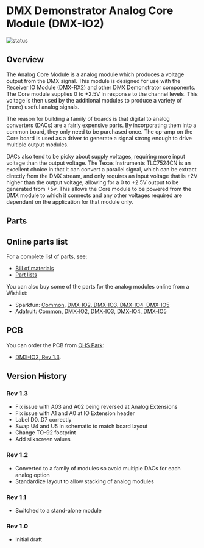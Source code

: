 # DMX Demonstrator Analog Core Module (DMX-IO2)

![status](https://img.shields.io/badge/status-verified-brightgreen)

## Overview

The Analog Core Module is a analog module which produces a voltage output from the DMX signal. This module is designed for use with the Receiver IO Module (DMX-RX2) and other DMX Demonstrator components. The Core module supplies 0 to +2.5V in response to the channel levels. This voltage is then used by the additional modules to produce a variety of (more) useful analog signals.

The reason for building a family of boards is that digital to analog converters (DACs) are a fairly expensive parts. By incorporating them into a common board, they only need to be purchased once. The op-amp on the Core board is used as a driver to generate a signal strong enough to drive multiple output modules.

DACs also tend to be picky about supply voltages, requiring more input voltage than the output voltage. The Texas Instruments TLC7524CN is an excellent choice in that it can convert a parallel signal, which can be extract directly from the DMX stream, and only requires an input voltage that is +2V higher than the output voltage, allowing for a 0 to +2.5V output to be generated from +5v. This allows the Core module to be powered from the DMX module to which it connects and any other voltages required are dependant on the application for that module only.

## Parts

## Online parts list

For a complete list of parts, see:

- [Bill of materials](io-analog-core.bom.md)
- [Part lists](io-analog-core.parts.md)

You can also buy some of the parts for the analog modules online from a Wishlist:

- Sparkfun: [Common](https://www.sparkfun.com/wish_lists/160406), [DMX-IO2, DMX-IO3, DMX-IO4, DMX-IO5](https://www.sparkfun.com/wish_lists/175321)
- Adafruit: [Common](http://www.adafruit.com/wishlists/589832), [DMX-IO2, DMX-IO3, DMX-IO4, DMX-IO5](http://www.adafruit.com/wishlists/590544)

## PCB

You can order the PCB from [OHS Park](https://oshpark.com/):

- [DMX-IO2, Rev 1.3](https://oshpark.com/shared_projects/t0nTgzDz).

## Version History

### Rev 1.3

- Fix issue with A03 and A02 being reversed at Analog Extensions
- Fix issue with A1 and A0 at IO Extension header
- Label D0..D7 correctly
- Swap U4 and U5 in schematic to match board layout
- Change TO-92 footprint
- Add silkscreen values

### Rev 1.2

- Converted to a family of modules so avoid multiple DACs for each analog option
- Standardize layout to allow stacking of analog modules

### Rev 1.1

- Switched to a stand-alone module

### Rev 1.0

- Initial draft
